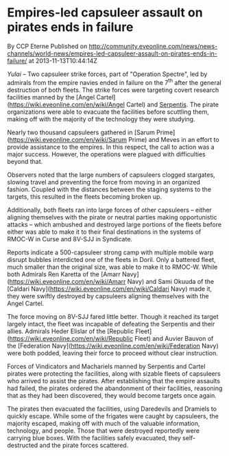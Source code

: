 # Empires-led capsuleer assault on pirates ends in failure
By CCP Eterne
Published on http://community.eveonline.com/news/news-channels/world-news/empires-led-capsuleer-assault-on-pirates-ends-in-failure/ at 2013-11-13T10:44:14Z

_Yulai –_ Two capsuleer strike forces, part of "Operation Spectre", led by admirals from the empire navies ended in failure on the 7<sup>th</sup> after the general destruction of both fleets. The strike forces were targeting covert research facilities manned by the [Angel Cartel](https://wiki.eveonline.com/en/wiki/Angel Cartel) and [Serpentis](https://wiki.eveonline.com/en/wiki/Serpentis). The pirate organizations were able to evacuate the facilities before scuttling them, making off with the majority of the technology they were studying.

Nearly two thousand capsuleers gathered in [Sarum Prime](https://wiki.eveonline.com/en/wiki/Sarum Prime) and Meves in an effort to provide assistance to the empires. In this respect, the call to action was a major success. However, the operations were plagued with difficulties beyond that.

Observers noted that the large numbers of capsuleers clogged stargates, slowing travel and preventing the force from moving in an organized fashion. Coupled with the distances between the staging systems to the targets, this resulted in the fleets becoming broken up.

Additionally, both fleets ran into large forces of other capsuleers – either aligning themselves with the pirate or neutral parties making opportunistic attacks – which ambushed and destroyed large portions of the fleets before either was able to make it to their final destinations in the systems of RMOC-W in Curse and 8V-SJJ in Syndicate.

Reports indicate a 500-capsuleer strong camp with multiple mobile warp disrupt bubbles interdicted one of the fleets in Doril. Only a battered fleet, much smaller than the original size, was able to make it to RMOC-W. While both Admirals Ren Karetta of the [Amarr Navy](https://wiki.eveonline.com/en/wiki/Amarr Navy) and Sami Okuuda of the [Caldari Navy](https://wiki.eveonline.com/en/wiki/Caldari Navy) made it, they were swiftly destroyed by capsuleers aligning themselves with the Angel Cartel.

The force moving on 8V-SJJ fared little better. Though it reached its target largely intact, the fleet was incapable of defeating the Serpentis and their allies. Admirals Heder Elislar of the [Republic Fleet](https://wiki.eveonline.com/en/wiki/Republic Fleet) and Auvier Bauvon of the [Federation Navy](https://wiki.eveonline.com/en/wiki/Federation Navy) were both podded, leaving their force to proceed without clear instruction.

Forces of Vindicators and Machariels manned by Serpentis and Cartel pirates were protecting the facilities, along with sizable fleets of capsuleers who arrived to assist the pirates. After establishing that the empire assaults had failed, the pirates ordered the abandonment of their facilities, reasoning that as they had been discovered, they would become targets once again.

The pirates then evacuated the facilities, using Daredevils and Dramiels to quickly escape. While some of the frigates were caught by capsuleers, the majority escaped, making off with much of the valuable information, technology, and people. Those that were destroyed reportedly were carrying blue boxes. With the facilities safely evacuated, they self-destructed and the pirate forces scattered.

